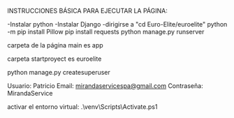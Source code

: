 INSTRUCCIONES BÁSICA PARA EJECUTAR LA PÁGINA:

-Instalar python
-Instalar Django
-dirigirse a "cd Euro-Elite/euroelite"
python -m pip install Pillow
pip install requests
python manage.py runserver


carpeta de la página main es app

carpeta startproyect es euroelite

python manage.py createsuperuser

Usuario: Patricio
Email: mirandaservicespa@gmail.com
Contraseña: MirandaService





activar el entorno virtual:
.\venv\Scripts\Activate.ps1
